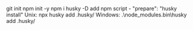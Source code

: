 git init
npm init -y
npm i husky -D
add npm script - "prepare": "husky install"
Unix:
npx husky add .husky/<hook> <command>
Windows: 
.\node_modules\.bin\husky add .husky/<hook> <command>